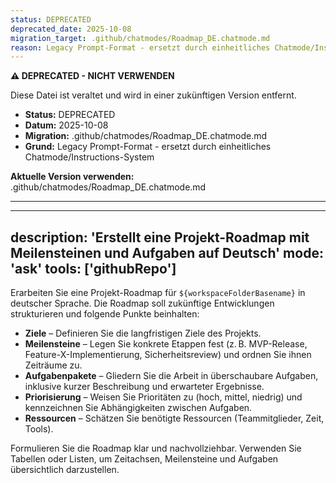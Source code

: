 ```yaml
---
status: DEPRECATED
deprecated_date: 2025-10-08
migration_target: .github/chatmodes/Roadmap_DE.chatmode.md
reason: Legacy Prompt-Format - ersetzt durch einheitliches Chatmode/Instructions-System
---
```


**⚠️ DEPRECATED - NICHT VERWENDEN**

Diese Datei ist veraltet und wird in einer zukünftigen Version entfernt.

- **Status:** DEPRECATED
- **Datum:** 2025-10-08
- **Migration:** .github/chatmodes/Roadmap_DE.chatmode.md
- **Grund:** Legacy Prompt-Format - ersetzt durch einheitliches Chatmode/Instructions-System

**Aktuelle Version verwenden:** .github/chatmodes/Roadmap_DE.chatmode.md

---

---
description: 'Erstellt eine Projekt-Roadmap mit Meilensteinen und Aufgaben auf Deutsch'
mode: 'ask'
tools: ['githubRepo']
---

Erarbeiten Sie eine Projekt-Roadmap für `${workspaceFolderBasename}` in deutscher Sprache. Die Roadmap soll zukünftige Entwicklungen strukturieren und folgende Punkte beinhalten:

* **Ziele** – Definieren Sie die langfristigen Ziele des Projekts.
* **Meilensteine** – Legen Sie konkrete Etappen fest (z. B. MVP-Release, Feature-X-Implementierung, Sicherheitsreview) und ordnen Sie ihnen Zeiträume zu.
* **Aufgabenpakete** – Gliedern Sie die Arbeit in überschaubare Aufgaben, inklusive kurzer Beschreibung und erwarteter Ergebnisse.
* **Priorisierung** – Weisen Sie Prioritäten zu (hoch, mittel, niedrig) und kennzeichnen Sie Abhängigkeiten zwischen Aufgaben.
* **Ressourcen** – Schätzen Sie benötigte Ressourcen (Teammitglieder, Zeit, Tools).

Formulieren Sie die Roadmap klar und nachvollziehbar. Verwenden Sie Tabellen oder Listen, um Zeitachsen, Meilensteine und Aufgaben übersichtlich darzustellen.
